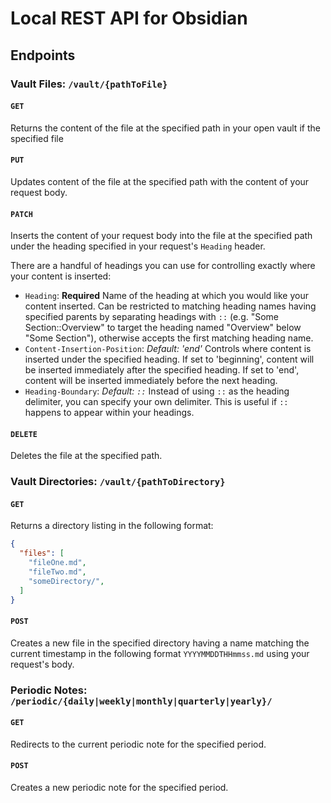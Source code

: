 # Local REST API for Obsidian

## Endpoints

### Vault Files: `/vault/{pathToFile}`

#### `GET`

Returns the content of the file at the specified path in your open vault if the specified file 

#### `PUT`

Updates content of the file at the specified path with the content of your request body.

#### `PATCH`

Inserts the content of your request body into the file at the specified path under the heading specified in your request's `Heading` header.

There are a handful of headings you can use for controlling exactly where your content is inserted:

* `Heading`: **Required** Name of the heading at which you would like your content inserted.  Can be restricted to matching heading names having specified parents by separating headings with `::` (e.g. "Some Section::Overview" to target the heading named "Overview" below "Some Section"), otherwise accepts the first matching heading name.
* `Content-Insertion-Position`: *Default: 'end'* Controls where content is inserted under the specified heading.  If set to 'beginning', content will be inserted immediately after the specified heading.  If set to 'end', content will be inserted immediately before the next heading.
* `Heading-Boundary`: *Default: `::`* Instead of using `::` as the heading delimiter, you can specify your own delimiter.  This is useful if `::` happens to appear within your headings.

#### `DELETE`

Deletes the file at the specified path.

### Vault Directories: `/vault/{pathToDirectory}`

#### `GET`

Returns a directory listing in the following format:

```json
{
  "files": [
    "fileOne.md",
    "fileTwo.md",
    "someDirectory/",
  ]
}
```

#### `POST`

Creates a new file in the specified directory having a name matching the current timestamp in the following format `YYYYMMDDTHHmmss.md` using your request's body.


### Periodic Notes: `/periodic/{daily|weekly|monthly|quarterly|yearly}/`

#### `GET`

Redirects to the current periodic note for the specified period.

#### `POST`

Creates a new periodic note for the specified period.
